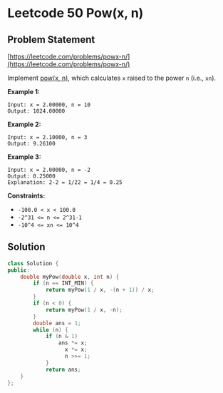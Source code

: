# Leetcode 50 Pow\(x, n\)

## Problem Statement

[https://leetcode.com/problems/powx-n/](https://leetcode.com/problems/powx-n/)

Implement [pow\(x, n\)](http://www.cplusplus.com/reference/valarray/pow/), which calculates `x` raised to the power `n` \(i.e., `xn`\).

**Example 1:**

```text
Input: x = 2.00000, n = 10
Output: 1024.00000
```

**Example 2:**

```text
Input: x = 2.10000, n = 3
Output: 9.26100
```

**Example 3:**

```text
Input: x = 2.00000, n = -2
Output: 0.25000
Explanation: 2-2 = 1/22 = 1/4 = 0.25
```

**Constraints:**

* `-100.0 < x < 100.0`
* `-2^31 <= n <= 2^31-1`
* `-10^4 <= xn <= 10^4`

## Solution

```cpp
class Solution {
public:
    double myPow(double x, int n) {
        if (n == INT_MIN) {
            return myPow(1 / x, -(n + 1)) / x;
        }
        if (n < 0) {
            return myPow(1 / x, -n);
        }
        double ans = 1;
        while (n) {
            if (n & 1) 
                ans *= x;
			      x *= x;
			      n >>= 1;
		    }
		    return ans;
    }        
};
```

